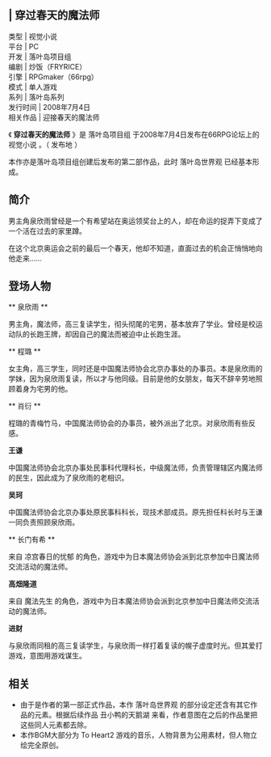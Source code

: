 |  穿过春天的魔法师  
---  
类型  |  视觉小说   
平台  |  PC   
开发  |  落叶岛项目组   
编剧  |  炒饭（FRYRICE）   
引擎  |  RPGmaker（66rpg）   
模式  |  单人游戏   
系列  |  落叶岛系列   
发行时间  |  2008年7月4日   
相关作品  |  迎接春天的魔法师   
  
《 **穿过春天的魔法师** 》是  落叶岛项目组  于2008年7月4日发布在66RPG论坛上的  视觉小说  。（  发布地  ）

本作亦是落叶岛项目组创建后发布的第二部作品，此时  落叶岛世界观  已经基本形成。

##  简介

男主角泉欣雨曾经是一个有希望站在奥运领奖台上的人，却在命运的捉弄下变成了一个活在过去的家里蹲。

在这个北京奥运会之前的最后一个春天，他却不知道，直面过去的机会正悄悄地向他走来……

##  登场人物

** 泉欣雨  **

男主角，魔法师，高三复读学生，彻头彻尾的宅男，基本放弃了学业。曾经是校运动队的长跑王牌，却因自己的魔法而被迫中止长跑生涯。

** 程璐  **

女主角，高三学生，同时还是中国魔法师协会北京办事处的办事员。本是泉欣雨的学妹，因为泉欣雨复读，所以才与他同级。目前是他的女朋友，每天不辞辛劳地照顾着身为宅男的他。

** 肖衍  **

程璐的青梅竹马，中国魔法师协会的办事员，被外派出了北京。对泉欣雨有些反感。

**王谦**

中国魔法师协会北京办事处民事科代理科长，中级魔法师，负责管理辖区内魔法师的民生，因此成为了泉欣雨的老相识。

**吴珂**

中国魔法师协会北京办事处原民事科科长，现技术部成员。原先担任科长时与王谦一同负责照顾泉欣雨。

** 长门有希  **

来自  凉宫春日的忧郁  的角色，游戏中为日本魔法师协会派到北京参加中日魔法师交流活动的魔法师。

**高畑隆道**

来自  魔法先生  的角色，游戏中为日本魔法师协会派到北京参加中日魔法师交流活动的魔法师。

**进财**

与泉欣雨同租的高三复读学生，与泉欣雨一样打着复读的幌子虚度时光。但其爱打游戏，意图用游戏谋生。

##  相关

  * 由于是作者的第一部正式作品，本作  落叶岛世界观  的部分设定还含有其它作品的元素。根据后续作品  丑小鸭的天鹅湖  来看，作者意图在之后的作品里把这些同人元素都去除。 
  * 本作BGM大部分为  To Heart2  游戏的音乐，人物背景为公用素材，但人物立绘完全原创。 

